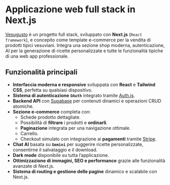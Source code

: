 # Applicazione web full stack in Next.js

[Vesugusto](https://nextjs-vesugusto.vercel.app) è un progetto full stack, sviluppato con **Next.js** (`React framework`), e concepito come template e-commerce per la vendita di prodotti tipici vesuviani. Integra una sezione shop moderna, autenticazione, AI per la generazione di ricette personalizzate e tutte le funzionalità tipiche di una web app professionale.

## Funzionalità principali

- **Interfaccia moderna e responsive** sviluppata con **React** e **Tailwind CSS**, perfetta su qualsiasi dispositivo.
- **Sistema di autenticazione** **`OAuth`** integrato tramite [Auth.js](https://authjs.dev/).
- **Backend API** con [Supabase](https://supabase.com/) per contenuti dinamici e operazioni CRUD atomiche.
- **Sezione e-commerce** completa con:
  - Schede prodotto dettagliate.
  - Possibilità di **filtrare** i prodotti e **ordinarli**.
  - **Paginazione** integrata per una navigazione ottimale.
  - Carrello.
  - Checkout simulato con integrazione ai **pagamenti** tramite [Stripe](https://stripe.com).
- **Chat AI** basata su **`Gemini`** per suggerire ricette personalizzate, consentirne il salvataggio e il download.
- **Dark mode** disponibile su tutta l’applicazione.
- **Ottimizzazione di immagini, SEO e performance** grazie alle funzionalità avanzate di Next.js.
- **Sistema di routing e gestione delle pagine** dinamico e scalabile con Next.js.

